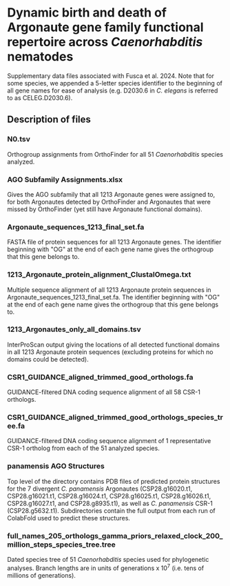 # Dynamic birth and death of Argonaute gene family functional repertoire across <i>Caenorhabditis</i> nematodes
Supplementary data files associated with Fusca et al. 2024. Note that for some species, we appended a 5-letter species identifier to the beginning of all gene names for ease of analysis (e.g. D2030.6 in <i>C. elegans</i> is referred to as CELEG.D2030.6).
## Description of files
### N0.tsv
Orthogroup assignments from OrthoFinder for all 51 <i>Caenorhabditis</i> species analyzed.
### AGO Subfamily Assignments.xlsx
Gives the AGO subfamily that all 1213 Argonaute genes were assigned to, for both Argonautes detected by OrthoFinder and Argonautes that were missed by OrthoFinder (yet still have Argonaute functional domains).
### Argonaute_sequences_1213_final_set.fa
FASTA file of protein sequences for all 1213 Argonaute genes. The identifier beginning with "OG" at the end of each gene name gives the orthogroup that this gene belongs to.  
### 1213_Argonaute_protein_alignment_ClustalOmega.txt
Multiple sequence alignment of all 1213 Argonaute protein sequences in Argonaute_sequences_1213_final_set.fa. The identifier beginning with "OG" at the end of each gene name gives the orthogroup that this gene belongs to. 
### 1213_Argonautes_only_all_domains.tsv
InterProScan output giving the locations of all detected functional domains in all 1213 Argonaute protein sequences (excluding proteins for which no domains could be detected).
### CSR1_GUIDANCE_aligned_trimmed_good_orthologs.fa
GUIDANCE-filtered DNA coding sequence alignment of all 58 CSR-1 orthologs. 
### CSR1_GUIDANCE_aligned_trimmed_good_orthologs_species_tree.fa
GUIDANCE-filtered DNA coding sequence alignment of 1 representative CSR-1 ortholog from each of the 51 analyzed species.
### panamensis AGO Structures
Top level of the directory contains PDB files of predicted protein structures for the 7 divergent <i>C. panamensis</i> Argonautes (CSP28.g16020.t1, CSP28.g16021.t1, CSP28.g16024.t1, CSP28.g16025.t1, CSP28.g16026.t1, CSP28.g16027.t1, and CSP28.g8935.t1), as well as <i>C. panamensis</i> CSR-1 (CSP28.g5632.t1). Subdirectories contain the full output from each run of ColabFold used to predict these structures.
### full_names_205_orthologs_gamma_priors_relaxed_clock_200_million_steps_species_tree.tree
Dated species tree of 51 <i>Caenorhabditis</i> species used for phylogenetic analyses. Branch lengths are in units of generations x 10<sup>7</sup> (i.e. tens of millions of generations).
